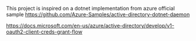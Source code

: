 This project is inspired on a dotnet implementation from azure official sample https://github.com/Azure-Samples/active-directory-dotnet-daemon


https://docs.microsoft.com/en-us/azure/active-directory/develop/v1-oauth2-client-creds-grant-flow
